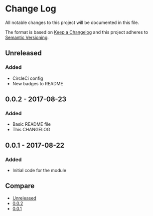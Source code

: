 # Change Log
All notable changes to this project will be documented in this file.

The format is based on [Keep a Changelog](http://keepachangelog.com/)
and this project adheres to [Semantic Versioning](http://semver.org/).

## Unreleased
### Added
- CircleCi config
- New badges to README

## 0.0.2 - 2017-08-23
### Added
- Basic README file
- This CHANGELOG

## 0.0.1 - 2017-08-22
### Added
- Initial code for the module

## Compare
- [Unreleased](https://github.com/LKay/react-transition-replace/compare/v0.0.2...HEAD)
- [0.0.2](https://github.com/LKay/react-transition-replace/compare/v0.0.1...v0.0.2)
- [0.0.1](https://github.com/LKay/react-transition-replace/compare/5a6be1d...v0.0.1)
